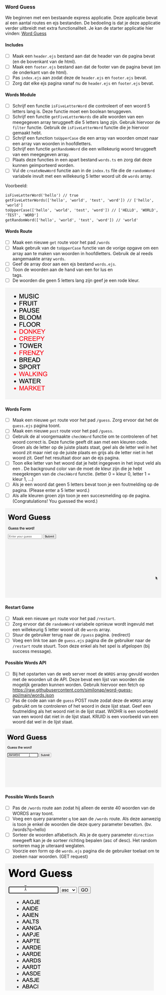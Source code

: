 ### Word Guess

We beginnen met een bestaande express applicatie. Deze applicatie bevat al een aantal routes en ejs bestanden. De bedoeling is dat je deze applicatie verder uitbreidt met extra functionaliteit. Je kan de starter applicatie hier vinden: [Word Guess](./starter.zip)

#### Includes

- [ ] Maak een `header.ejs` bestand aan dat de header van de pagina bevat (en de bovenkant van de html).
- [ ] Maak een `footer.ejs` bestand aan dat de footer van de pagina bevat (en de onderkant van de html).
- [ ] Pas `index.ejs` aan zodat deze de `header.ejs` en `footer.ejs` bevat.
- [ ] Zorg dat elke ejs pagina vanaf nu de `header.ejs` en `footer.ejs` bevat.

#### Words Module

- [ ] Schrijf een functie `isFiveLetterWord` die controleert of een woord 5 letters lang is. Deze functie moet een boolean teruggeven.
- [ ] Schrijf een functie `getFiveLetterWords` die alle woorden van een meegegeven array teruggeeft die 5 letters lang zijn. Gebruik hiervoor de `filter` functie. Gebruik de `isFiveLetterWord` functie die je hiervoor gemaakt hebt.
- [ ] Schrijf een function `toUpperCase` die een array van woorden omzet naar een array van woorden in hoofdletters.   
- [ ] Schrijf een functie `getRandomWord` die een willekeurig woord teruggeeft van een meegegeven array. 
- [ ] Plaats deze functies in een apart bestand `words.ts` en zorg dat deze kunnen geimporteerd worden. 
- [ ] Vul de `createNewWord` functie aan in de `index.ts` file die de `randomWord` variabele invult met een willekeurig 5 letter woord uit de `words` array.

Voorbeeld:
```
isFiveLetterWord('hello') // true
getFiveLetterWords(['hello', 'world', 'test', 'word']) // ['hello', 'world']
toUpperCase(['hello', 'world', 'test', 'word']) // ['HELLO', 'WORLD', 'TEST', 'WORD']
getRandomWord(['hello', 'world', 'test', 'word']) // 'world'
```

#### Words Route

- [ ] Maak een nieuwe `get` route voor het pad `/words` 
- [ ] Maak gebruik van de `toUpperCase` functie van de vorige opgave om een array aan te maken van woorden in hoofdletters. Gebruik de al reeds aangemaakte array `words`.
- [ ] Geef de array door aan een ejs bestand `words.ejs`.
- [ ] Toon de woorden aan de hand van een for lus en <li> tags.
- [ ] De woorden die geen 5 letters lang zijn geef je een rode kleur.

![alt text](words.png)

#### Words Form

- [ ] Maak een nieuwe `get` route voor het pad `/guess`. Zorg ervoor dat het de `guess.ejs` pagina toont.
- [ ] Maak een nieuwe `post` route voor het pad `/guess`. 
- [ ] Gebruik de al voorgemaakte `checkWord` functie om te controleren of het woord correct is. Deze functie geeft dit aan met een kleuren code. Groen als de letter op de juiste plaats staat, geel als de letter wel in het woord zit maar niet op de juiste plaats en grijs als de letter niet in het woord zit. Geef het resultaat door aan de ejs pagina.
- [ ] Toon elke letter van het woord dat je hebt ingegeven in het input veld als een <span>. De background color van de <span> moet de kleur zijn die je hebt meegekregen van de `checkWord` functie. (letter 0 = kleur 0, letter 1 = kleur 1, ...)
- [ ] Als je een woord dat geen 5 letters bevat toon je een foutmelding op de pagina. (Please enter a 5 letter word.)
- [ ] Als alle kleuren groen zijn toon je een succesmelding op de pagina. (Congratulations! You guessed the word.)

![alt text](wordguess.gif)

#### Restart Game

- [ ] Maak een nieuwe `get` route voor het pad `/restart`.
- [ ] Zorg ervoor dat de `randomWord` variabele opnieuw wordt ingevuld met een willekeurig 5 letter woord uit de `words` array.
- [ ] Stuur de gebruiker terug naar de `/guess` pagina. (redirect)
- [ ] Voeg een link toe aan de `guess.ejs` pagina die de gebruiker naar de `/restart` route stuurt. Toon deze enkel als het spel is afgelopen (bij success message).

#### Possible Words API

- [ ] Bij het opstarten van de web server moet de `WORDS` array gevuld worden met de woorden uit de API. Deze bevat een lijst van woorden die mogelijk geraden kunnen worden. Gebruik hiervoor een fetch op https://raw.githubusercontent.com/similonap/word-guess-api/main/words.json
- [ ] Pas de code aan van de `guess` POST route zodat deze de `WORDS` array gebruikt om te controleren of het woord in deze lijst staat. Geef een foutmelding als het woord niet in de lijst staat. WIOHR is een voorbeeld van een woord dat niet in de lijst staat. KRUID is een voorbeeld van een woord dat wel in de lijst staat.

![alt text](wordguess-2.gif)

#### Possible Words Search

- [ ] Pas de `/words` route aan zodat hij alleen de eerste 40 woorden van de WORDS array toont.
- [ ] Voeg een query parameter `q` toe aan de `/words` route. Als deze aanwezig is toon je enkel de woorden die deze query parameter bevatten. (bv. /words?q=hello)
- [ ] Sorteer de woorden alfabetisch. Als je de query parameter `direction` meegeeft kan je de sorteer richting bepalen (asc of desc). Het random sorteren mag je uiteraard weglaten.
- [ ] Voorzie een form op de `words.ejs` pagina die de gebruiker toelaat om te zoeken naar woorden. (GET request)

![alt text](words-2.gif)